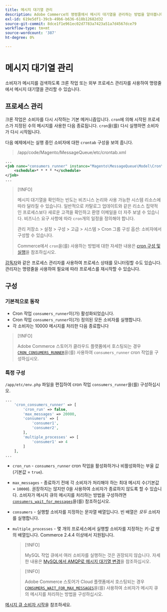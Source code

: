 ```yaml
---
title: 메시지 대기열 관리
description: Adobe Commerce의 명령줄에서 메시지 대기열을 관리하는 방법을 알아봅니다.
exl-id: 619e5df1-39cb-49b6-b636-618b12682d32
source-git-commit: 8dce1f1e961ec02d7783a7423a51a7d4567dce79
workflow-type: tm+mt
source-wordcount: '387'
ht-degree: 0%

---
```


# 메시지 대기열 관리

소비자가 메시지를 검색하도록 크론 작업 또는 외부 프로세스 관리자를 사용하여 명령줄에서 메시지 대기열을 관리할 수 있습니다.

## 프로세스 관리

크론 작업은 소비자를 다시 시작하는 기본 메커니즘입니다. `cron`에 의해 시작된 프로세스가 지정된 수의 메시지를 사용한 다음 종료됩니다. `cron`을(를) 다시 실행하면 소비자가 다시 시작됩니다.

다음 예제에서는 실행 중인 소비자에 대한 `crontab` 구성을 보여 줍니다.

> /app/code/Magento/MessageQueue/etc/crontab.xml

```xml
...
<job name="consumers_runner" instance="Magento\MessageQueue\Model\Cron\ConsumersRunner" method="run">
    <schedule>* * * * *</schedule>
</job>
...
```

>[!INFO]
>
>메시지 대기열을 확인하는 빈도는 비즈니스 논리와 사용 가능한 시스템 리소스에 따라 달라질 수 있습니다. 일반적으로 카탈로그 업데이트와 같은 리소스 집약적인 프로세스보다 새로운 고객을 확인하고 환영 이메일을 더 자주 보낼 수 있습니다. 비즈니스 요구 사항에 따라 `cron`개의 일정을 정의해야 합니다.
>
>관리 저장소 > 설정 > 구성 > 고급 > 시스템 > Cron 그룹 구성 옵션: 소비자에서 구성할 수 있습니다.
>
>Commerce에서 `cron`을(를) 사용하는 방법에 대한 자세한 내용은 [cron 구성 및 실행](../cli/configure-cron-jobs.md)을 참조하십시오.

[감독자](https://supervisord.readthedocs.io/en/latest/)와 같은 프로세스 관리자를 사용하여 프로세스 상태를 모니터링할 수도 있습니다. 관리자는 명령줄을 사용하여 필요에 따라 프로세스를 재시작할 수 있습니다.

## 구성

### 기본적으로 동작

- Cron 작업 `consumers_runner`이(가) 활성화되었습니다.
- Cron 작업 `consumers_runner`이(가) 정의된 모든 소비자를 실행합니다.
- 각 소비자는 10000 메시지를 처리한 다음 종료합니다

>[!INFO]
>
>Adobe Commerce 스토어가 클라우드 플랫폼에서 호스팅되는 경우 [`CRON_CONSUMERS_RUNNER`](https://experienceleague.adobe.com/docs/commerce-cloud-service/user-guide/configure/env/stage/variables-deploy.html?lang=ko#cron_consumers_runner)을(를) 사용하여 `consumers_runner` cron 작업을 구성하십시오.

### 특정 구성

`/app/etc/env.php` 파일을 편집하여 cron 작업 `consumers_runner`을(를) 구성하십시오.

```php
...
    'cron_consumers_runner' => [
        'cron_run' => false,
        'max_messages' => 20000,
        'consumers' => [
            'consumer1',
            'consumer2',
        ],
        'multiple_processes' => [
            'consumer1' => 4
        ]
    ],
...
```

- `cron_run` - `consumers_runner` cron 작업을 활성화하거나 비활성화하는 부울 값(기본값 = `true`).
- `max_messages` - 종료하기 전에 각 소비자가 처리해야 하는 최대 메시지 수(기본값 = `10000`). 권장하지는 않지만 0을 사용하여 소비자가 종료하지 않도록 할 수 있습니다. 소비자가 메시지 큐의 메시지를 처리하는 방법을 구성하려면 [`consumers_wait_for_messages`](../reference/config-reference-envphp.md#consumerswaitformessages)을(를) 참조하십시오.
- `consumers` - 실행할 소비자를 지정하는 문자열 배열입니다. 빈 배열은 *모두* 소비자를 실행합니다.
- `multiple_processes` - 몇 개의 프로세스에서 실행할 소비자를 지정하는 키-값 쌍의 배열입니다. Commerce 2.4.4 이상에서 지원됩니다.

  >[!INFO]
  >
  >MySQL 작업 큐에서 여러 소비자를 실행하는 것은 권장되지 않습니다. 자세한 내용은 [MySQL에서 AMQP로 메시지 대기열 변경](https://developer.adobe.com/commerce/php/development/components/message-queues/#change-message-queue-from-mysql-to-amqp)을 참조하십시오.

  >[!INFO]
  >
  >Adobe Commerce 스토어가 Cloud 플랫폼에서 호스팅되는 경우 [`CONSUMERS_WAIT_FOR_MAX_MESSAGES`](https://experienceleague.adobe.com/docs/commerce-cloud-service/user-guide/configure/env/stage/variables-deploy.html?lang=ko#consumers_wait_for_max_messages)을(를) 사용하여 소비자가 메시지 큐의 메시지를 처리하는 방법을 구성하십시오.

[메시지 큐 소비자 시작](../cli/start-message-queues.md)을 참조하세요.
